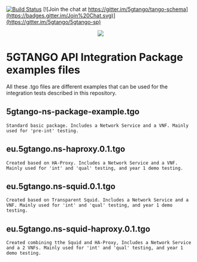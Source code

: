 [![Build Status](https://jenkins.sonata-nfv.eu/buildStatus/icon?job=tng-api-gtw/master)](https://jenkins.sonata-nfv.eu/job/tng-api-gtw/master)
[![Join the chat at https://gitter.im/5gtango/tango-schema](https://badges.gitter.im/Join%20Chat.svg)](https://gitter.im/5gtango/5gtango-sp)

<p align="center"><img src="https://github.com/sonata-nfv/tng-api-gtw/wiki/images/sonata-5gtango-logo-500px.png" /></p>

# 5GTANGO API Integration Package examples files
All these .tgo files are different examples that can be used for the integration tests described in this repository.

## 5gtango-ns-package-example.tgo
    Standard basic package. Includes a Network Service and a VNF. Mainly used for 'pre-int' testing.
    
## eu.5gtango.ns-haproxy.0.1.tgo
    Created based on HA-Proxy. Includes a Network Service and a VNF. Mainly used for 'int' and 'qual' testing, and year 1 demo testing.

## eu.5gtango.ns-squid.0.1.tgo
    Created based on Transparent Squid. Includes a Network Service and a VNF. Mainly used for 'int' and 'qual' testing, and year 1 demo testing.
    
## eu.5gtango.ns-squid-haproxy.0.1.tgo
    Created combining tthe Squid and HA-Proxy, Includes a Network Service and a 2 VNFs. Mainly used for 'int' and 'qual' testing, and year 1 demo testing.
